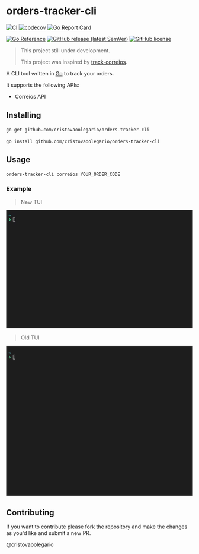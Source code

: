 # orders-tracker-cli

[![CI](https://github.com/cristovaoolegario/orders-tracker-cli/actions/workflows/main.yml/badge.svg)](https://github.com/cristovaoolegario/orders-tracker-cli/actions/workflows/main.yml)
[![codecov](https://codecov.io/gh/cristovaoolegario/orders-tracker-cli/branch/main/graph/badge.svg?token=o5n6lISvdW)](https://codecov.io/gh/cristovaoolegario/orders-tracker-cli)
[![Go Report Card](https://goreportcard.com/badge/github.com/cristovaoolegario/orders-tracker-cli)](https://goreportcard.com/report/github.com/cristovaoolegario/orders-tracker-cli)

[![Go Reference](https://pkg.go.dev/badge/github.com/cristovaoolegario/orders-tracker-cli.svg)](https://pkg.go.dev/github.com/cristovaoolegario/orders-tracker-cli)
[![GitHub release (latest SemVer)](https://img.shields.io/github/v/release/cristovaoolegario/orders-tracker-cli)](https://github.com/cristovaoolegario/orders-tracker-cli/releases)
[![GitHub license](https://img.shields.io/github/license/cristovaoolegario/orders-tracker-cli)](https://github.com/cristovaoolegario/orders-tracker-cli/blob/main/LICENSE)

> This project still under development.
>
> This project was inspired by [track-correios](https://github.com/mauriciomutte/track-correios).

A CLI tool written in [Go](https://golang.org/) to track your orders.

It supports the following APIs:

- Correios API

## Installing

```shell
go get github.com/cristovaoolegario/orders-tracker-cli

go install github.com/cristovaoolegario/orders-tracker-cli
```

## Usage

```shell
orders-tracker-cli correios YOUR_ORDER_CODE
```

### Example

> New TUI

![How to track a correios order new UI](https://github.com/cristovaoolegario/orders-tracker-cli/blob/main/static/new_ui_usage_example.gif?raw=true)

> Old TUI

![How to track a correios order old UI](https://github.com/cristovaoolegario/orders-tracker-cli/blob/main/static/old_ui_usage_example.gif?raw=true)

## Contributing

If you want to contribute please fork the repository and make the changes as you'd like and submit a new PR.

@cristovaoolegario
